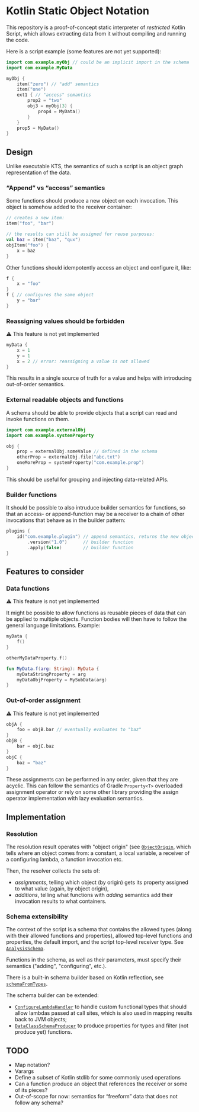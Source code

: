 # Kotlin Static Object Notation

This repository is a proof-of-concept static interpreter of _restricted_ Kotlin Script, which
allows extracting data from it without compiling and running the code.

Here is a script example (some features are not yet supported):

```kotlin
import com.example.myObj // could be an implicit import in the schema
import com.example.MyData

myObj {
    item("zero") // "add" semantics
    item("one")
    ext1 { // "access" semantics
        prop2 = "two"
        obj3 = myObj(3) {
            prop4 = MyData()
        }
    }
    prop5 = MyData()
}
```

## Design

Unlike executable KTS, the semantics of such a script is an object graph representation of the data.

### “Append” vs “access” semantics

Some functions should produce a new object on each invocation. This object is somehow added to the receiver container:

```kotlin
// creates a new item:
item("foo", "bar")

// the results can still be assigned for reuse purposes:
val baz = item("baz", "qux") 
objItem("foo") {
    x = baz
}
```

Other functions should idempotently access an object and configure it, like:

```kotlin
f {
    x = "foo"
}
f { // configures the same object
    y = "bar"
}
```

### Reassigning values should be forbidden

⚠️ This feature is not yet implemented

```kotlin
myData {
    x = 1
    y = 1
    x = 2 // error: reassigning a value is not allowed
}
```

This results in a single source of truth for a value and helps with introducing out-of-order semantics.

### External readable objects and functions

A schema should be able to provide objects that a script can read and invoke functions on them.

```kotlin
import com.example.externalObj
import com.example.systemProperty

obj {
    prop = externalObj.someValue // defined in the schema
    otherProp = externalObj.file("abc.txt")
    oneMoreProp = systemProperty("com.example.prop")
}
```

This should be useful for grouping and injecting data-related APIs.

### Builder functions

It should be possible to also intruduce builder semantics for functions, so that an access- or append-function may be a receiver to a chain of other invocations that behave as in the builder pattern:

```kotlin
plugins {
    id("com.example.plugin") // append semantics, returns the new object
        .version("1.0")      // builder function
        .apply(false)        // builder function
}
```

## Features to consider

### Data functions

⚠️ This feature is not yet implemented

It might be possible to allow functions as reusable pieces of data that can be applied to multiple objects. Function bodies will then have to follow the general language limitations. Example:

```kotlin
myData {
    f()
}

otherMyDataProperty.f()

fun MyData.f(arg: String): MyData {
    myDataStringProperty = arg
    myDataObjProperty = MySubData(arg)
}
```

### Out-of-order assignment

⚠️ This feature is not yet implemented

```kotlin
objA {
    foo = objB.bar // eventually evaluates to "baz"
}
objB {
    bar = objC.baz
}
objC {
    baz = "baz"
}
```

These assignments can be performed in any order, given that they are acyclic.
This can follow the semantics of Gradle `Property<T>` overloaded assignment operator or rely on some other library providing the assign operator implementation with lazy evaluation semantics.

## Implementation

### Resolution

The resolution result operates with "object origin" (see [`ObjectOrigin`](https://github.com/h0tk3y/kotlin-static-object-notation/blob/master/src/main/kotlin/com/h0tk3y/kotlin/staticObjectNotation/analysis/ResolutionOutput.kt#L26), which tells
where an object comes from: a constant, a local variable, a receiver of a configuring lambda, a function invocation etc.

Then, the resolver collects the sets of:
* _assignments_, telling which object (by origin) gets its property assigned to what value (again, by object origin),
* _additions_, telling what functions with _adding_ semantics add their invocation results to what containers.

### Schema extensibility

The context of the script is a schema that contains the allowed types (along with their allowed functions and 
properties), allowed top-level functions and properties, the default import, and the script top-level receiver type.
See [`AnalysisSchema`](https://github.com/h0tk3y/kotlin-static-object-notation/blob/master/src/main/kotlin/com/h0tk3y/kotlin/staticObjectNotation/analysis/AnalysisSchema.kt#L5).

Functions in the schema, as well as their parameters, must specify their semantics ("adding", "configuring", etc.).

There is a built-in schema builder based on Kotlin reflection, see [`schemaFromTypes`](https://github.com/h0tk3y/kotlin-static-object-notation/blob/master/src/main/kotlin/com/h0tk3y/kotlin/staticObjectNotation/schemaBuilder/schemaFromTypes.kt#L26).

The schema builder can be extended:
* [`ConfigureLambdaHandler`](https://github.com/h0tk3y/kotlin-static-object-notation/blob/master/src/main/kotlin/com/h0tk3y/kotlin/staticObjectNotation/schemaBuilder/ConfigureLambdaHandler.kt) to handle custom functional types that should allow lambdas passed at call sites, which is also used in mapping results back to JVM objects;
* [`DataClassSchemaProducer`](https://github.com/h0tk3y/kotlin-static-object-notation/blob/master/src/main/kotlin/com/h0tk3y/kotlin/staticObjectNotation/schemaBuilder/DataClassSchemaProducer.kt) to produce properties for types and filter (not produce yet) functions.

## TODO

- Map notation?
- Varargs
- Define a subset of Kotlin stdlib for some commonly used operations
- Can a function produce an object that references the receiver or some of its pieces?
- Out-of-scope for now: semantics for  “freeform” data that does not follow any schema?
